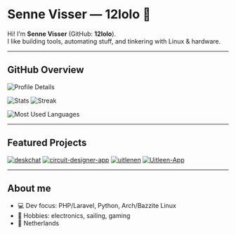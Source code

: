 # Senne Visser — 12lolo 👋

Hi! I’m **Senne Visser** (GitHub: **12lolo**).  
I like building tools, automating stuff, and tinkering with Linux & hardware.

---

## GitHub Overview

![Profile Details](https://github-profile-summary-cards.vercel.app/api/cards/profile-details?username=12lolo&theme=tokyonight)

<p>
  <img src="https://github-profile-summary-cards.vercel.app/api/cards/stats?username=12lolo&theme=tokyonight" alt="Stats" />
  <img src="https://streak-stats.demolab.com?user=12lolo&theme=tokyonight&hide_border=true" alt="Streak" />
</p>

![Most Used Languages](https://github-profile-summary-cards.vercel.app/api/cards/most-commit-language?username=12lolo&theme=tokyonight)

---

## Featured Projects

[![deskchat](https://github-readme-stats.vercel.app/api/pin/?username=12lolo&repo=deskchat&theme=tokyonight&hide_border=true)](https://github.com/12lolo/deskchat)
[![circuit-designer-app](https://github-readme-stats.vercel.app/api/pin/?username=12lolo&repo=circuit-designer-app&theme=tokyonight&hide_border=true)](https://github.com/12lolo/circuit-designer-app)
[![uitlenen](https://github-readme-stats.vercel.app/api/pin/?username=12lolo&repo=uitlenen&theme=tokyonight&hide_border=true)](https://github.com/12lolo/uitlenen)
[![Uitleen-App](https://github-readme-stats.vercel.app/api/pin/?username=12lolo&repo=Uitleen-App&theme=tokyonight&hide_border=true)](https://github.com/12lolo/Uitleen-App)

---

## About me
- 💻 Dev focus: PHP/Laravel, Python, Arch/Bazzite Linux  
- 🔧 Hobbies: electronics, sailing, gaming 
- 📍 Netherlands

